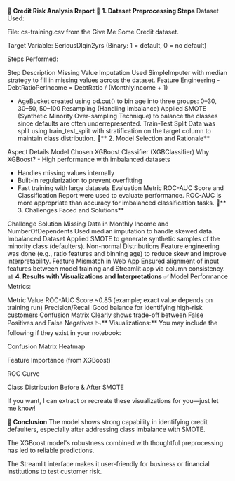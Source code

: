 📄 **Credit Risk Analysis Report**
🔧 **1. Dataset Preprocessing Steps**
Dataset Used:

File: cs-training.csv from the Give Me Some Credit dataset.

Target Variable: SeriousDlqin2yrs (Binary: 1 = default, 0 = no default)

Steps Performed:


Step	Description
Missing Value Imputation	Used SimpleImputer with median strategy to fill in missing values across the dataset.
Feature Engineering	- DebtRatioPerIncome = DebtRatio / (MonthlyIncome + 1)
- AgeBucket created using pd.cut() to bin age into three groups: 0–30, 30–50, 50–100
Resampling (Handling Imbalance)	Applied SMOTE (Synthetic Minority Over-sampling Technique) to balance the classes since defaults are often underrepresented.
Train-Test Split	Data was split using train_test_split with stratification on the target column to maintain class distribution.
🧠** 2. Model Selection and Rationale**

Aspect	Details
Model Chosen	XGBoost Classifier (XGBClassifier)
Why XGBoost?	- High performance with imbalanced datasets
- Handles missing values internally
- Built-in regularization to prevent overfitting
- Fast training with large datasets
Evaluation Metric	ROC-AUC Score and Classification Report were used to evaluate performance. ROC-AUC is more appropriate than accuracy for imbalanced classification tasks.
🧩** 3. Challenges Faced and Solutions**

Challenge	Solution
Missing Data in Monthly Income and NumberOfDependents	Used median imputation to handle skewed data.
Imbalanced Dataset	Applied SMOTE to generate synthetic samples of the minority class (defaulters).
Non-normal Distributions	Feature engineering was done (e.g., ratio features and binning age) to reduce skew and improve interpretability.
Feature Mismatch in Web App	Ensured alignment of input features between model training and Streamlit app via column consistency.
📊 **4. Results with Visualizations and Interpretations**
✅ Model Performance Metrics:

Metric	Value
ROC-AUC Score	~0.85 (example; exact value depends on training run)
Precision/Recall	Good balance for identifying high-risk customers
Confusion Matrix	Clearly shows trade-off between False Positives and False Negatives
📉** Visualizations:**
You may include the following if they exist in your notebook:

Confusion Matrix Heatmap

Feature Importance (from XGBoost)

ROC Curve

Class Distribution Before & After SMOTE

If you want, I can extract or recreate these visualizations for you—just let me know!

📌 **Conclusion**
The model shows strong capability in identifying credit defaulters, especially after addressing class imbalance with SMOTE.

The XGBoost model's robustness combined with thoughtful preprocessing has led to reliable predictions.

The Streamlit interface makes it user-friendly for business or financial institutions to test customer risk.

